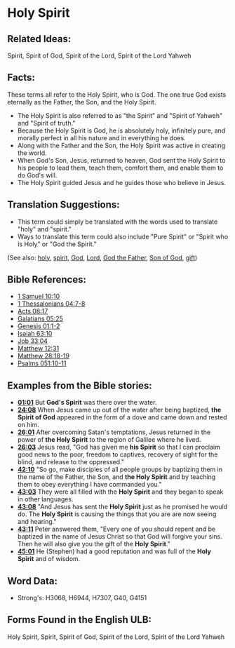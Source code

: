 # Holy Spirit

## Related Ideas:

Spirit, Spirit of God, Spirit of the Lord, Spirit of the Lord Yahweh


## Facts:

These terms all refer to the Holy Spirit, who is God. The one true God exists eternally as the Father, the Son, and the Holy Spirit.

* The Holy Spirit is also referred to as "the Spirit" and "Spirit of Yahweh" and "Spirit of truth."
* Because the Holy Spirit is God, he is absolutely holy, infinitely pure, and morally perfect in all his nature and in everything he does.
* Along with the Father and the Son, the Holy Spirit was active in creating the world.
* When God's Son, Jesus, returned to heaven, God sent the Holy Spirit to his people to lead them, teach them, comfort them, and enable them to do God's will.
* The Holy Spirit guided Jesus and he guides those who believe in Jesus.

## Translation Suggestions:

* This term could simply be translated with the words used to translate "holy" and "spirit."
* Ways to translate this term could also include "Pure Spirit" or "Spirit who is Holy" or "God the Spirit."

(See also: [holy](../kt/holy.md), [spirit](../kt/spirit.md), [God](../kt/god.md), [Lord](../kt/lord.md), [God the Father](../kt/godthefather.md), [Son of God](../kt/sonofgod.md), [gift](../kt/gift.md))

## Bible References:

* [1 Samuel 10:10](rc://en/tn/help/1sa/10/10)
* [1 Thessalonians 04:7-8](rc://en/tn/help/1th/04/07)
* [Acts 08:17](rc://en/tn/help/act/08/17)
* [Galatians 05:25](rc://en/tn/help/gal/05/25)
* [Genesis 01:1-2](rc://en/tn/help/gen/01/01)
* [Isaiah 63:10](rc://en/tn/help/isa/63/10)
* [Job 33:04](rc://en/tn/help/job/33/04)
* [Matthew 12:31](rc://en/tn/help/mat/12/31)
* [Matthew 28:18-19](rc://en/tn/help/mat/28/18)
* [Psalms 051:10-11](rc://en/tn/help/psa/051/010)

## Examples from the Bible stories:

* __[01:01](rc://en/tn/help/obs/01/01)__ But __God's Spirit__ was there over the water.
* __[24:08](rc://en/tn/help/obs/24/08)__ When Jesus came up out of the water after being baptized, __the Spirit of God__ appeared in the form of a dove and came down and rested on him.
* __[26:01](rc://en/tn/help/obs/26/01)__ After overcoming Satan's temptations, Jesus returned in the power of __the Holy Spirit__ to the region of Galilee where he lived.
* __[26:03](rc://en/tn/help/obs/26/03)__ Jesus read, "God has given me __his Spirit__ so that I can proclaim good news to the poor, freedom to captives, recovery of sight for the blind, and release to the oppressed."
* __[42:10](rc://en/tn/help/obs/42/10)__ "So go, make disciples of all people groups by baptizing them in the name of the Father, the Son, and __the Holy Spirit__ and by teaching them to obey everything I have commanded you."
* __[43:03](rc://en/tn/help/obs/43/03)__ They were all filled with the __Holy Spirit__ and they began to speak in other languages.
* __[43:08](rc://en/tn/help/obs/43/08)__ "And Jesus has sent the __Holy Spirit__ just as he promised he would do. The __Holy Spirit__ is causing the things that you are are now seeing and hearing."
* __[43:11](rc://en/tn/help/obs/43/11)__ Peter answered them, "Every one of you should repent and be baptized in the name of Jesus Christ so that God will forgive your sins. Then he will also give you the gift of the __Holy Spirit__."
* __[45:01](rc://en/tn/help/obs/45/01)__ He (Stephen) had a good reputation and was full of the __Holy Spirit__ and of wisdom.

## Word Data:

* Strong's: H3068, H6944, H7307, G40, G4151

## Forms Found in the English ULB:

Holy Spirit, Spirit, Spirit of God, Spirit of the Lord, Spirit of the Lord Yahweh


